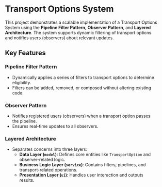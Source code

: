 # **Transport Options System**

This project demonstrates a scalable implementation of a Transport Options System using the **Pipeline Filter Pattern**, **Observer Pattern**, and **Layered Architecture**. The system supports dynamic filtering of transport options and notifies users (observers) about relevant updates.

## **Key Features**

### **Pipeline Filter Pattern**
- Dynamically applies a series of filters to transport options to determine eligibility.
- Filters can be added, removed, or composed without altering existing code.

### **Observer Pattern**
- Notifies registered users (observers) when a transport option passes the pipeline.
- Ensures real-time updates to all observers.

### **Layered Architecture**
- Separates concerns into three layers:
  - **Data Layer (`model`)**: Defines core entities like `TransportOption` and observer-related logic.
  - **Business Logic Layer (`service`)**: Contains filters, pipelines, and transport-related operations.
  - **Presentation Layer (`ui`)**: Handles user interaction and outputs results.
